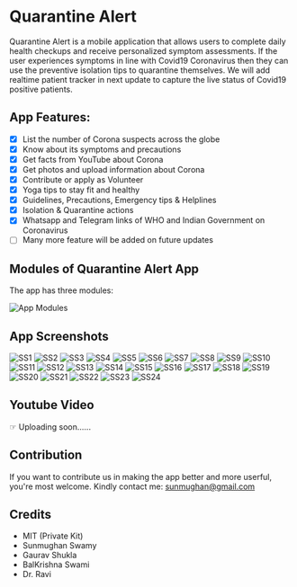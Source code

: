 # Quarantine Alert #
Quarantine Alert is a mobile application that allows users to complete daily health checkups and receive personalized symptom assessments. If the user experiences symptoms in line with Covid19 Coronavirus then they can use the preventive isolation tips to quarantine themselves. We will add realtime patient tracker in next update to capture the live status of Covid19 positive patients.

## App Features: ##
- [x] List the number of Corona suspects across the globe
- [x] Know about its symptoms and precautions
- [x] Get facts from YouTube about Corona
- [x] Get photos and upload information about Corona
- [x] Contribute or apply as Volunteer
- [x] Yoga tips to stay fit and healthy
- [x] Guidelines, Precautions, Emergency tips & Helplines
- [x] Isolation & Quarantine actions
- [x] Whatsapp and Telegram links of WHO and Indian Government on Coronavirus
- [ ] Many more feature will be added on future updates

## Modules of Quarantine Alert App ##
The app has three modules:

![App Modules](https://github.com/sunmughan/Quarantine_Alert/blob/master/assets/modules.png)

## App Screenshots ##

![SS1](https://github.com/sunmughan/Quarantine_Alert/blob/master/assets/App-1.png) 
![SS2](https://github.com/sunmughan/Quarantine_Alert/blob/master/assets/App-2.png) ![SS3](https://github.com/sunmughan/Quarantine_Alert/blob/master/assets/App-3.png) ![SS4](https://github.com/sunmughan/Quarantine_Alert/blob/master/assets/App-4.png) ![SS5](https://github.com/sunmughan/Quarantine_Alert/blob/master/assets/App-5.png) ![SS6](https://github.com/sunmughan/Quarantine_Alert/blob/master/assets/App-6.png) ![SS7](https://github.com/sunmughan/Quarantine_Alert/blob/master/assets/App-7.png) ![SS8](https://github.com/sunmughan/Quarantine_Alert/blob/master/assets/App-8.png) ![SS9](https://github.com/sunmughan/Quarantine_Alert/blob/master/assets/App-9.png) ![SS10](https://github.com/sunmughan/Quarantine_Alert/blob/master/assets/App-10.png) ![SS11](https://github.com/sunmughan/Quarantine_Alert/blob/master/assets/App-11.png) ![SS12](https://github.com/sunmughan/Quarantine_Alert/blob/master/assets/App-12.png) ![SS13](https://github.com/sunmughan/Quarantine_Alert/blob/master/assets/App-13.png) ![SS14](https://github.com/sunmughan/Quarantine_Alert/blob/master/assets/App-14.png) ![SS15](https://github.com/sunmughan/Quarantine_Alert/blob/master/assets/App-15.png) ![SS16](https://github.com/sunmughan/Quarantine_Alert/blob/master/assets/App-16.png) ![SS17](https://github.com/sunmughan/Quarantine_Alert/blob/master/assets/App-17.png) ![SS18](https://github.com/sunmughan/Quarantine_Alert/blob/master/assets/App-18.png) ![SS19](https://github.com/sunmughan/Quarantine_Alert/blob/master/assets/App-19.png) ![SS20](https://github.com/sunmughan/Quarantine_Alert/blob/master/assets/App-20.png) ![SS21](https://github.com/sunmughan/Quarantine_Alert/blob/master/assets/App-21.png) ![SS22](https://github.com/sunmughan/Quarantine_Alert/blob/master/assets/App-22.png) ![SS23](https://github.com/sunmughan/Quarantine_Alert/blob/master/assets/App-23.png) ![SS24](https://github.com/sunmughan/Quarantine_Alert/blob/master/assets/App-24.png)

## Youtube Video ##

☞ Uploading soon......

## Contribution ##
If you want to contribute us in making the app better and more userful, you're most welcome.
Kindly contact me: sunmughan@gmail.com

## Credits ##
* MIT (Private Kit)
* Sunmughan Swamy
* Gaurav Shukla
* BalKrishna Swami
* Dr. Ravi
